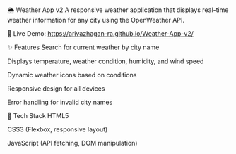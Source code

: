 🌦 Weather App v2
A responsive weather application that displays real-time weather information for any city using the OpenWeather API.

🔗 Live Demo: https://arivazhagan-ra.github.io/Weather-App-v2/

✨ Features
Search for current weather by city name

Displays temperature, weather condition, humidity, and wind speed

Dynamic weather icons based on conditions

Responsive design for all devices

Error handling for invalid city names

🚀 Tech Stack
HTML5

CSS3 (Flexbox, responsive layout)

JavaScript (API fetching, DOM manipulation)
